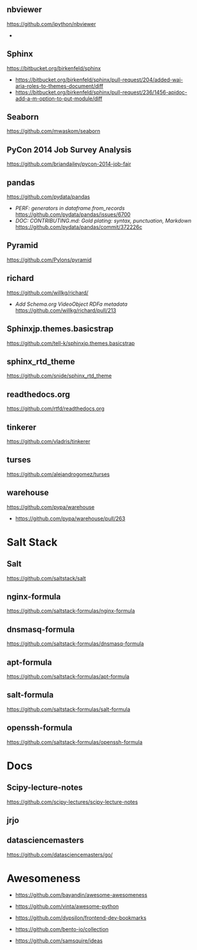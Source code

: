 ## nbviewer
https://github.com/ipython/nbviewer

* 

## Sphinx
https://bitbucket.org/birkenfeld/sphinx

* https://bitbucket.org/birkenfeld/sphinx/pull-request/204/added-wai-aria-roles-to-themes-document/diff
* https://bitbucket.org/birkenfeld/sphinx/pull-request/236/1456-apidoc-add-a-m-option-to-put-module/diff

## Seaborn
https://github.com/mwaskom/seaborn

## PyCon 2014 Job Survey Analysis
https://github.com/briandailey/pycon-2014-job-fair



## pandas
https://github.com/pydata/pandas

* *PERF: generators in dataframe.from_records* https://github.com/pydata/pandas/issues/6700
* *DOC: CONTRIBUTING.md: Gold plating: syntax, punctuation, Markdown* https://github.com/pydata/pandas/commit/372226c

## Pyramid
https://github.com/Pylons/pyramid



## richard
https://github.com/willkg/richard/

* *Add Schema.org VideoObject RDFa metadata* https://github.com/willkg/richard/pull/213

## Sphinxjp.themes.basicstrap
https://github.com/tell-k/sphinxjp.themes.basicstrap

## sphinx_rtd_theme
https://github.com/snide/sphinx_rtd_theme

## readthedocs.org
https://github.com/rtfd/readthedocs.org

## tinkerer
https://github.com/vladris/tinkerer

## turses
https://github.com/alejandrogomez/turses

## warehouse
https://github.com/pypa/warehouse

* https://github.com/pypa/warehouse/pull/263



# Salt Stack

## Salt
https://github.com/saltstack/salt

## nginx-formula
https://github.com/saltstack-formulas/nginx-formula

## dnsmasq-formula
https://github.com/saltstack-formulas/dnsmasq-formula

## apt-formula
https://github.com/saltstack-formulas/apt-formula

## salt-formula
https://github.com/saltstack-formulas/salt-formula

## openssh-formula
https://github.com/saltstack-formulas/openssh-formula

# Docs

## Scipy-lecture-notes
https://github.com/scipy-lectures/scipy-lecture-notes

## jrjo

## datasciencemasters
https://github.com/datasciencemasters/go/

# Awesomeness

* https://github.com/bayandin/awesome-awesomeness
* https://github.com/vinta/awesome-python
* https://github.com/dypsilon/frontend-dev-bookmarks
* https://github.com/bento-io/collection

* https://github.com/samsquire/ideas
